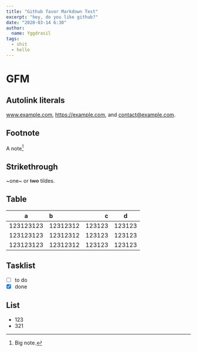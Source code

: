 ```yaml
---
title: "Github favor Markdown Test"
excerpt: "hey, do you like github?"
date: "2020-03-14 6:30"
author:
  name: Yggdrasil
tags:
  - shit
  - hello
---
```


# GFM

## Autolink literals

www.example.com, https://example.com, and contact@example.com.

## Footnote

A note[^1]

[^1]: Big note.

## Strikethrough

~one~ or ~~two~~ tildes.

## Table

| a         | b        |      c |   d    |
| --------- | :------- | -----: | :----: |
| 123123123 | 12312312 | 123123 | 123123 |
| 123123123 | 12312312 | 123123 | 123123 |
| 123123123 | 12312312 | 123123 | 123123 |

## Tasklist

- [ ] to do
- [x] done

## List

- 123
- 321

